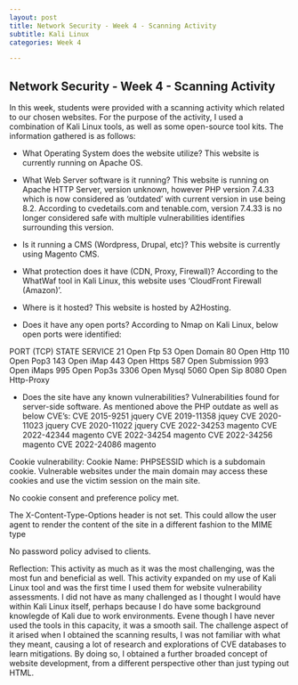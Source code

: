 ```yaml
---
layout: post
title: Network Security - Week 4 - Scanning Activity
subtitle: Kali Linux 
categories: Week 4

---
```


## Network Security - Week 4 - Scanning Activity
In this week, students were provided with a scanning activity which related to our chosen websites. For the purpose of the activity, I used a combination of Kali Linux tools, as well as some open-source tool kits. The information gathered is as follows:

-	What Operating System does the website utilize?
This website is currently running on Apache OS.

-	What Web Server software is it running?
This website is running on Apache HTTP Server, version unknown, however PHP version 7.4.33 which is now considered as ‘outdated’ with current version in use being 8.2. According to cvedetails.com and tenable.com, version 7.4.33 is no longer considered safe with multiple vulnerabilities identifies surrounding this version. 

-	Is it running a CMS (Wordpress, Drupal, etc)?
This website is currently using Magento CMS.

-	What protection does it have (CDN, Proxy, Firewall)?
According to the WhatWaf tool in Kali Linux, this website uses ‘CloudFront Firewall (Amazon)’.

-	Where is it hosted?
This website is hosted by A2Hosting.

-	Does it have any open ports?
According to Nmap on Kali Linux, below open ports were identified:

PORT (TCP)	STATE	SERVICE
21	Open	  Ftp
53	Open	  Domain
80	Open	  Http
110	Open	  Pop3
143	Open	  iMap
443	Open	  Https
587	Open	  Submission
993	Open	  iMaps
995	Open	  Pop3s
3306	Open	Mysql
5060	Open	Sip
8080	Open	Http-Proxy

-	Does the site have any known vulnerabilities?
Vulnerabilities found for server-side software. As mentioned above the PHP outdate as well as below CVE’s:
CVE 2015-9251 jquery
CVE 2019-11358 jquey
CVE 2020-11023 jquery
CVE 2020-11022 jquery
CVE 2022-34253 magento
CVE 2022-42344 magento
CVE 2022-34254 magento
CVE 2022-34256 magento
CVE 2022-24086 magento

Cookie vulnerability:
Cookie Name: PHPSESSID which is a subdomain cookie. Vulnerable websites under the main domain may access these cookies and use the victim session on the main site. 

No cookie consent and preference policy met.

The X-Content-Type-Options header is not set. This could allow the user agent to render the content of the site in a different fashion to the MIME type

No password policy advised to clients.


Reflection:
This activity as much as it was the most challenging, was the most fun and beneficial as well. This activity expanded on my use of Kali Linux tool and was the first time I used them for website vulnerability assessments. I did not have as many challenged as I thought I would have within Kali Linux itself, perhaps because I do have some background knowlegde of Kali due to work environments. Evene though I have never used the tools in this capacity, it was a smooth sail. The challenge aspect of it arised when I obtained the scanning results, I was not familiar with what they meant, causing a lot of research and explorations of CVE databases to learn mitigations. By doing so, I obtained a further broaded concept of website development, from  a different perspective other than just typing out HTML.

